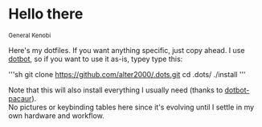 # Hello there

<sup>General Kenobi</sup>

Here's my dotfiles. If you want anything specific, just copy ahead. I use
[dotbot](https://github.com/anishathalye/dotbot), so if you want to use it 
as-is, typey type this:

'''sh
git clone https://github.com/alter2000/.dots.git
cd .dots/
./install
'''

Note that this will also install everything I usually need (thanks to 
[dotbot-pacaur](https://github.com/ajlende/dotbot-pacaur)).  
No pictures or keybinding tables here since it's evolving until I settle in
my own hardware and workflow.
